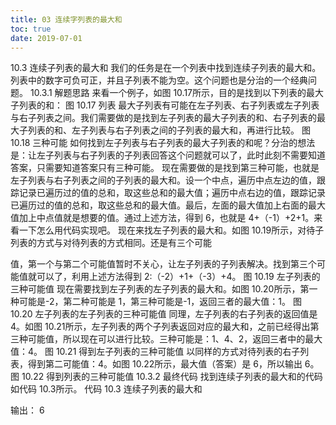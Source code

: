 ```yaml
---
title: 03 连续字列表的最大和
toc: true
date: 2019-07-01
---
```


10.3 连续子列表的最大和
我们的任务是在一个列表中找到连续子列表的最大和。列表中的数字可负可正，并且子列表不能为空。这个问题也是分治的一个经典问题。
10.3.1 解题思路
来看一个例子，如图 10.17所示，目的是找到以下列表的最大子列表的和：
图 10.17 列表
最大子列表有可能在左子列表、右子列表或左子列表与右子列表之间。我们需要做的是找到左子列表的最大子列表的和、右子列表的最大子列表的和、左子列表与右子列表之间的子列表的最大和，再进行比较。
图 10.18 三种可能
如何找到左子列表与右子列表的最大子列表的和呢？分治的想法是：让左子列表与右子列表的子列表回答这个问题就可以了，此时此刻不需要知道答案，只需要知道答案只有三种可能。
现在需要做的是找到第三种可能，也就是左子列表与右子列表之间的子列表的最大和。设一个中点，遍历中点左边的值，跟踪记录已遍历过的值的总和，取这些总和的最大值；遍历中点右边的值，跟踪记录已遍历过的值的总和，取这些总和的最大值。最后，左面的最大值加上右面的最大值加上中点值就是想要的值。通过上述方法，得到 6，也就是 4+（-1）+2+1。来看一下怎么用代码实现吧。
现在来找左子列表的最大和。如图 10.19所示，对待子列表的方式与对待列表的方式相同。还是有三个可能


值，第一个与第二个可能值暂时不关心，让左子列表的子列表解决。找到第三个可能值就可以了，利用上述方法得到 2:（-2）+1+（-3）+4。
图 10.19 左子列表的三种可能值
现在需要找到左子列表的左子列表的最大和。如图 10.20所示，第一种可能是-2，第二种可能是 1，第三种可能是-1，返回三者的最大值：1。
图 10.20 左子列表的左子列表的三种可能值
同理，左子列表的右子列表的返回值是 4。如图 10.21所示，左子列表的两个子列表返回对应的最大和，之前已经得出第三种可能值，所以现在可以进行比较。三种可能是：1、4、2，返回三者中的最大值：4。
图 10.21 得到左子列表的三种可能值
以同样的方式对待列表的右子列表，得到第二可能值：4。如图 10.22所示，最大值（答案）是 6，所以输出 6。
图 10.22 得到列表的三种可能值
10.3.2 最终代码
找到连续子列表的最大和的代码如代码 10.3所示。
代码 10.3 连续子列表的最大和


输出：
6
